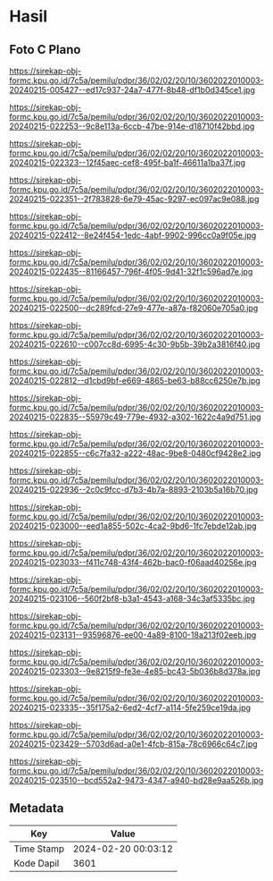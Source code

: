 # Hasil

## Foto C Plano

https://sirekap-obj-formc.kpu.go.id/7c5a/pemilu/pdpr/36/02/02/20/10/3602022010003-20240215-005427--ed17c937-24a7-477f-8b48-df1b0d345ce1.jpg

https://sirekap-obj-formc.kpu.go.id/7c5a/pemilu/pdpr/36/02/02/20/10/3602022010003-20240215-022253--9c8e113a-6ccb-47be-914e-d18710f42bbd.jpg

https://sirekap-obj-formc.kpu.go.id/7c5a/pemilu/pdpr/36/02/02/20/10/3602022010003-20240215-022323--12f45aec-cef8-495f-ba1f-46611a1ba37f.jpg

https://sirekap-obj-formc.kpu.go.id/7c5a/pemilu/pdpr/36/02/02/20/10/3602022010003-20240215-022351--2f783828-6e79-45ac-9297-ec097ac9e088.jpg

https://sirekap-obj-formc.kpu.go.id/7c5a/pemilu/pdpr/36/02/02/20/10/3602022010003-20240215-022412--8e24f454-1edc-4abf-9902-996cc0a9f05e.jpg

https://sirekap-obj-formc.kpu.go.id/7c5a/pemilu/pdpr/36/02/02/20/10/3602022010003-20240215-022435--81166457-796f-4f05-9d41-32f1c596ad7e.jpg

https://sirekap-obj-formc.kpu.go.id/7c5a/pemilu/pdpr/36/02/02/20/10/3602022010003-20240215-022500--dc289fcd-27e9-477e-a87a-f82060e705a0.jpg

https://sirekap-obj-formc.kpu.go.id/7c5a/pemilu/pdpr/36/02/02/20/10/3602022010003-20240215-022610--c007cc8d-6995-4c30-9b5b-39b2a3816f40.jpg

https://sirekap-obj-formc.kpu.go.id/7c5a/pemilu/pdpr/36/02/02/20/10/3602022010003-20240215-022812--d1cbd9bf-e669-4865-be63-b88cc6250e7b.jpg

https://sirekap-obj-formc.kpu.go.id/7c5a/pemilu/pdpr/36/02/02/20/10/3602022010003-20240215-022835--55979c49-779e-4932-a302-1622c4a9d751.jpg

https://sirekap-obj-formc.kpu.go.id/7c5a/pemilu/pdpr/36/02/02/20/10/3602022010003-20240215-022855--c6c7fa32-a222-48ac-9be8-0480cf9428e2.jpg

https://sirekap-obj-formc.kpu.go.id/7c5a/pemilu/pdpr/36/02/02/20/10/3602022010003-20240215-022936--2c0c9fcc-d7b3-4b7a-8893-2103b5a16b70.jpg

https://sirekap-obj-formc.kpu.go.id/7c5a/pemilu/pdpr/36/02/02/20/10/3602022010003-20240215-023000--eed1a855-502c-4ca2-9bd6-1fc7ebde12ab.jpg

https://sirekap-obj-formc.kpu.go.id/7c5a/pemilu/pdpr/36/02/02/20/10/3602022010003-20240215-023033--f411c748-43f4-462b-bac0-f06aad40256e.jpg

https://sirekap-obj-formc.kpu.go.id/7c5a/pemilu/pdpr/36/02/02/20/10/3602022010003-20240215-023106--560f2bf8-b3a1-4543-a168-34c3af5335bc.jpg

https://sirekap-obj-formc.kpu.go.id/7c5a/pemilu/pdpr/36/02/02/20/10/3602022010003-20240215-023131--93596876-ee00-4a89-8100-18a213f02eeb.jpg

https://sirekap-obj-formc.kpu.go.id/7c5a/pemilu/pdpr/36/02/02/20/10/3602022010003-20240215-023303--9e8215f9-fe3e-4e85-bc43-5b036b8d378a.jpg

https://sirekap-obj-formc.kpu.go.id/7c5a/pemilu/pdpr/36/02/02/20/10/3602022010003-20240215-023335--35f175a2-6ed2-4cf7-a114-5fe259ce19da.jpg

https://sirekap-obj-formc.kpu.go.id/7c5a/pemilu/pdpr/36/02/02/20/10/3602022010003-20240215-023429--5703d6ad-a0e1-4fcb-815a-78c6966c64c7.jpg

https://sirekap-obj-formc.kpu.go.id/7c5a/pemilu/pdpr/36/02/02/20/10/3602022010003-20240215-023510--bcd552a2-9473-4347-a940-bd28e9aa526b.jpg


## Metadata

| Key        | Value               |
| ---------- | ------------------- |
| Time Stamp | 2024-02-20 00:03:12 |
| Kode Dapil | 3601                |




